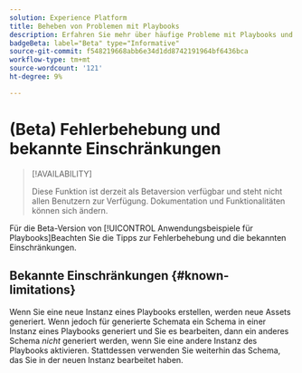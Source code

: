 ```yaml
---
solution: Experience Platform
title: Beheben von Problemen mit Playbooks
description: Erfahren Sie mehr über häufige Probleme mit Playbooks und wie Sie diese beheben können.
badgeBeta: label="Beta" type="Informative"
source-git-commit: f548219668abb6e34d1dd8742191964bf6436bca
workflow-type: tm+mt
source-wordcount: '121'
ht-degree: 9%

---
```



# (Beta) Fehlerbehebung und bekannte Einschränkungen

>[!AVAILABILITY]
>
>Diese Funktion ist derzeit als Betaversion verfügbar und steht nicht allen Benutzern zur Verfügung. Dokumentation und Funktionalitäten können sich ändern.

Für die Beta-Version von [!UICONTROL Anwendungsbeispiele für Playbooks]Beachten Sie die Tipps zur Fehlerbehebung und die bekannten Einschränkungen.

## Bekannte Einschränkungen {#known-limitations}

Wenn Sie eine neue Instanz eines Playbooks erstellen, werden neue Assets generiert. Wenn jedoch für generierte Schemata ein Schema in einer Instanz eines Playbooks generiert und Sie es bearbeiten, dann ein anderes Schema *nicht* generiert werden, wenn Sie eine andere Instanz des Playbooks aktivieren. Stattdessen verwenden Sie weiterhin das Schema, das Sie in der neuen Instanz bearbeitet haben.




